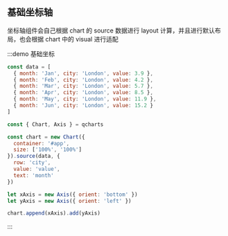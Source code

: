 ## 基础坐标轴

坐标轴组件会自己根据 chart 的 source 数据进行 layout 计算，并且进行默认布局，也会根据 chart 中的 visual 进行适配

:::demo 基础坐标

```javascript
const data = [
  { month: 'Jan', city: 'London', value: 3.9 },
  { month: 'Feb', city: 'London', value: 4.2 },
  { month: 'Mar', city: 'London', value: 5.7 },
  { month: 'Apr', city: 'London', value: 8.5 },
  { month: 'May', city: 'London', value: 11.9 },
  { month: 'Jun', city: 'London', value: 15.2 }
]

const { Chart, Axis } = qcharts

const chart = new Chart({
  container: '#app',
  size: ['100%', '100%']
}).source(data, {
  row: 'city',
  value: 'value',
  text: 'month'
})

let xAxis = new Axis({ orient: 'bottom' })
let yAxis = new Axis({ orient: 'left' })

chart.append(xAxis).add(yAxis)
```

:::
